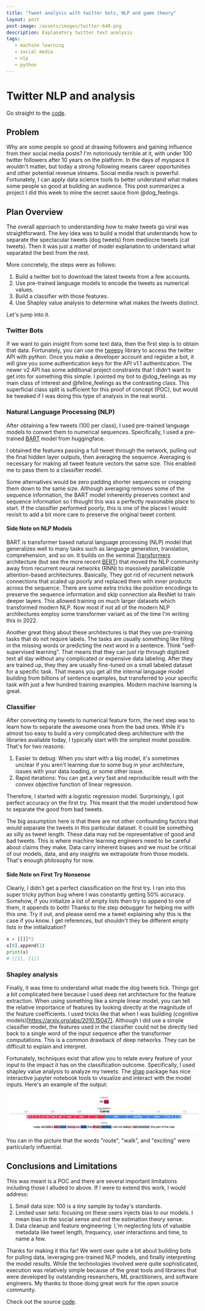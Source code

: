 ```yaml
---
title: "Tweet analysis with twitter bots, NLP and game theory"
layout: post
post-image: /assets/images/twitter-640.png
description: Explanatory twitter text analysis
tags:
   - machine learning
   - social media
   - nlp
   - python
---
```



# Twitter NLP and analysis
Go straight to the [code](https://github.com/sriveravi/tweet-nlp-interpreter).

## Problem

Why are some people so good at drawing followers and gaining influence from their social media posts? I'm notoriously terrible at it, with under 100 twitter followers after 10 years on the platform. In the days of myspace it wouldn't matter, but today a strong following means career opportunities and other potential revenue streams. Social media reach is powerful. Fortunately, I can apply data science tools to better understand what makes some people so good at building an audience. This post summarizes a project I did this week to mine the secret sauce from @dog_feelings. 

## Plan Overview
The overall approach to understanding how to make tweets go viral was straightforward. The key idea was to build a model that understands how to separate the spectacular tweets (dog tweets) from mediocre tweets (cat tweets). Then it was just a matter of model explanation to understand  what separated the best from the rest. 

More concretely, the steps were as follows:
1. Build a twitter bot to download the latest tweets from a few accounts. 
2. Use pre-trained language models to encode the tweets as numerical values.
3. Build a classifier with those features.
4. Use Shapley value analysis to determine what makes the tweets distinct.  

Let's jump into it.

### Twitter Bots

If we want to gain insight from some text data, then the first step is to obtain that data. Fortunately, you can use the [tweepy](https://github.com/tweepy/tweepy) library to access the twitter API with python. Once you make a developer account and register a bot, it will give you some authentication keys for the API v1.1 authentication. The newer v2 API has some additional project constraints that I didn't want to get into for something this simple. I pointed my bot to @dog_feelings as my main class of interest and @feline_feelings as the contrasting class. This superficial class split is sufficient for this proof of concept (POC), but would be tweaked if I was doing this type of analysis in the real world.

### Natural Language Processing (NLP)
After obtaining a few tweets (100 per class), I used pre-trained language models to convert them to numerical sequences. Specifically, I used a pre-trained [BART](https://huggingface.co/facebook/bart-large) model from huggingface. 

I obtained the features passing a full tweet through the network, pulling out the final hidden layer outputs, then averaging the sequence. Averaging is necessary for making all tweet feature vectors the same size. This enabled me to pass them to a classifier model.

Some alternatives would be zero padding shorter sequences or cropping them down to the same size. Although averaging removes some of the sequence information, the BART model inherently preserves context and sequence information so I thought this was a perfectly reasonable place to start. If the classifier performed poorly, this is one of the places I would revisit to add a bit more care to preserve the original tweet content. 

#### Side Note on NLP Models
BART is transformer based natural language processing (NLP) model that generalizes well to many tasks such as language generation, translation, comprehension, and so on. It builds on the seminal [Transformers](https://arxiv.org/abs/1706.03762) architecture (but see the more recent [BERT](https://arxiv.org/abs/1810.04805)) that moved the NLP community away from recurrent neural networks (RNN) to massively parallelizable attention-based architectures. Basically, They got rid of recurrent network connections that scaled up poorly and replaced them with inner products across the sequence. There are some extra tricks like position encodings to preserve the sequence information and skip connection ala ResNet to train deeper layers. This allowed training on much larger datasets which transformed modern NLP. Now most if not all of the modern NLP architectures employ some transformer variant as of the time I'm writing this in 2022.

Another great thing about these architectures is that they use pre-training tasks that do not require labels. The tasks are usually something like filling in the missing words or predicting the next word in a sentence. Think "self-supervised learning". That means that they can just rip through digitized text all day without any complicated or expensive data labeling. After they are trained up, they they are usually fine-tuned on a small labeled dataset for a specific task. That means you get all the internal language model building from billions of sentence examples, but transferred to your specific task with just a few hundred training examples. Modern machine learning is great. 

### Classifier
After converting my tweets to numerical feature form, the next step was to learn how to separate the awesome ones from the bad ones. While it's almost too easy to build a very complicated deep architecture with the libraries available today, I typically start with the simplest model possible. That's for two reasons:

1. Easier to debug: When you start with a big model, it's sometimes unclear if you aren't learning due to some bug in your architecture, issues with your data loading, or some other issue.
2. Rapid iterations: You can get a very fast and reproducible result with the convex objective function of linear regression.

Therefore, I started with a logistic regression model. Surprisingly, I got perfect accuracy on the first try. This meant that the model understood how to separate the good from bad tweets. 

The big assumption here is that there are not other confounding factors that would separate the tweets in this particular dataset. It could be something as silly as tweet length. These data may not be representative of good and bad tweets. This is where machine learning engineers need to be careful about claims they make. Data carry inherent biases and we must be critical of our models, data, and any insights we extrapolate from those models. That's enough philosophy for now. 

#### Side Note on First Try Nonsense
Clearly, I didn't get a perfect classification on the first try. I ran into this super tricky python bug where I was constantly getting 50% accuracy. Somehow, if you initialize a list of empty lists then try to append to one of them, it appends to both! Thanks to the step debugger for helping me with this one. Try it out, and please send me a tweet explaining why this is the case if you know. I get references, but shouldn't they be different empty lists in the initialization? 

~~~python
x = [[]]*2
x[0].append(1)
print(x)
# [[1], [1]]
~~~

### Shapley analysis
Finally, it was time to understand what made the dog tweets tick. Things got a bit complicated here because I used deep net architecture for the feature extraction. When using something like a simple linear model, you can tell the relative importance of features by looking directly at the magnitude of the feature coefficients. I used tricks like that when I was building (cognitive models)[https://arxiv.org/abs/2010.15047]. Although I did use a simple classifier model, the features used in the classifier could not be directly tied back to a single word of the input sequence after the transformer computations. This is a common drawback of deep networks. They can be difficult to explain and interpret.

Fortunately, techniques exist that allow you to relate every feature of your input to the impact it has on the classification outcome. Specifically, I used shapley value analysis to analyze my tweets. The [shap](https://github.com/slundberg/shap) package has nice interactive jupyter notebook tools to visualize and interact with the model inputs. Here's an example of the output:

![Dog tweet shap output](/assets/images/dogTweetShap.png)

You can in the picture that the words "route", "walk", and "exciting" were particularly influential.

## Conclusions and Limitations

This was meant is a POC and there are several important limitations including those I alluded to above. If I were to extend this work, I would address:
1. Small data size: 100 is a _tiny_ sample by today's standards.
2. Limited user sets: focusing on these users injects bias to our models. I mean bias in the social sense and not the estimation theory sense.
3. Data cleanup and feature engineering: I,'m neglecting lots of valuable metadata like tweet length, frequency, user interactions and time, to name a few.

Thanks for making it this far! We went over quite a bit about building bots for pulling data, leveraging pre-trained NLP models, and finally interpreting the model results. While the technologies involved were quite sophisticated, execution was relatively simple because of the great tools and libraries that were developed by outstanding researchers, ML practitioners, and software engineers. My thanks to those doing great work for the open source community.

Check out the source [code](https://github.com/sriveravi/tweet-nlp-interpreter).